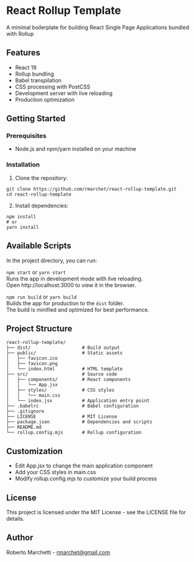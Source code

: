# React Rollup Template
A minimal boilerplate for building React Single Page Applications bundled with Rollup

## Features
- React 19
- Rollup bundling
- Babel transpilation
- CSS processing with PostCSS
- Development server with live reloading
- Production optimization


## Getting Started

### Prerequisites
- Node.js and npm/yarn installed on your machine

### Installation
1. Clone the repository:
```
git clone https://github.com/rmarchet/react-rollup-template.git
cd react-rollup-template
```

2. Install dependencies:
```
npm install
# or
yarn install
```

## Available Scripts
In the project directory, you can run:

`npm start` or `yarn start`  
Runs the app in development mode with live reloading.<br> Open http://localhost:3000 to view it in the browser.

`npm run build` or `yarn build`  
Builds the app for production to the `dist` folder.  
The build is minified and optimized for best performance.

## Project Structure
```
react-rollup-template/
├── dist/                   # Build output
├── public/                 # Static assets
│   ├── favicon.ico
│   ├── favicon.png
│   └── index.html          # HTML template
├── src/                    # Source code
│   ├── components/         # React components
│   │   └── App.jsx
│   ├── styles/             # CSS styles
│   │   └── main.css
│   └── index.jsx           # Application entry point
├── .babelrc                # Babel configuration
├── .gitignore
├── LICENSE                 # MIT License
├── package.json            # Dependencies and scripts
├── README.md
└── rollup.config.mjs       # Rollup configuration

```

## Customization
- Edit App.jsx to change the main application component
- Add your CSS styles in main.css
- Modify rollup.config.mjs to customize your build process
## License
This project is licensed under the MIT License - see the LICENSE file for details.

## Author
Roberto Marchetti - rmarchet@gmail.com